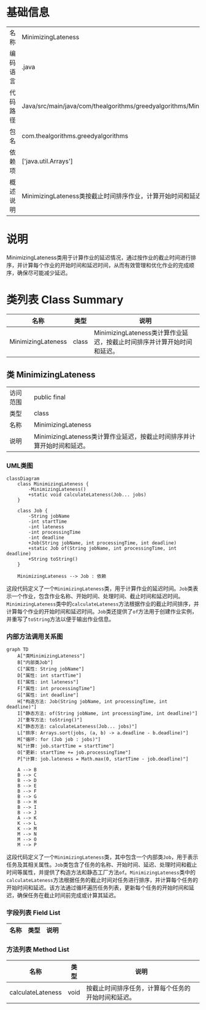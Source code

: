 # 基础信息

|      |      |
|------|------|
| 名称 | MinimizingLateness |
| 编码语言 | .java |
| 代码路径 | Java/src/main/java/com/thealgorithms/greedyalgorithms/MinimizingLateness.java |
| 包名 | com.thealgorithms.greedyalgorithms |
| 依赖项 | ['java.util.Arrays'] |
| 概述说明 | MinimizingLateness类按截止时间排序作业，计算开始时间和延迟。 |

# 说明

MinimizingLateness类用于计算作业的延迟情况，通过按作业的截止时间进行排序，并计算每个作业的开始时间和延迟时间，从而有效管理和优化作业的完成顺序，确保尽可能减少延迟。

# 类列表 Class Summary

| 名称   | 类型  | 说明 |
|-------|------|-------------|
| MinimizingLateness | class | MinimizingLateness类计算作业延迟，按截止时间排序并计算开始时间和延迟。 |



## 类 MinimizingLateness

|      |      |
|------|------|
| 访问范围 | public final |
| 类型 | class |
| 名称 | MinimizingLateness |
| 说明 | MinimizingLateness类计算作业延迟，按截止时间排序并计算开始时间和延迟。 |


### UML类图

```mermaid
classDiagram
    class MinimizingLateness {
        -MinimizingLateness()
        +static void calculateLateness(Job... jobs)
    }

    class Job {
        -String jobName
        -int startTime
        -int lateness
        -int processingTime
        -int deadline
        +Job(String jobName, int processingTime, int deadline)
        +static Job of(String jobName, int processingTime, int deadline)
        +String toString()
    }

    MinimizingLateness --> Job : 依赖
```

这段代码定义了一个`MinimizingLateness`类，用于计算作业的延迟时间。`Job`类表示一个作业，包含作业名称、开始时间、处理时间、截止时间和延迟时间。`MinimizingLateness`类中的`calculateLateness`方法根据作业的截止时间排序，并计算每个作业的开始时间和延迟时间。`Job`类还提供了`of`方法用于创建作业实例，并重写了`toString`方法以便于输出作业信息。


### 内部方法调用关系图

```mermaid
graph TD
    A["类MinimizingLateness"]
    B["内部类Job"]
    C["属性: String jobName"]
    D["属性: int startTime"]
    E["属性: int lateness"]
    F["属性: int processingTime"]
    G["属性: int deadline"]
    H["构造方法: Job(String jobName, int processingTime, int deadline)"]
    I["静态方法: of(String jobName, int processingTime, int deadline)"]
    J["重写方法: toString()"]
    K["静态方法: calculateLateness(Job... jobs)"]
    L["排序: Arrays.sort(jobs, (a, b) -> a.deadline - b.deadline)"]
    M["循环: for (Job job : jobs)"]
    N["计算: job.startTime = startTime"]
    O["更新: startTime += job.processingTime"]
    P["计算: job.lateness = Math.max(0, startTime - job.deadline)"]

    A --> B
    B --> C
    B --> D
    B --> E
    B --> F
    B --> G
    B --> H
    B --> I
    B --> J
    A --> K
    K --> L
    K --> M
    M --> N
    M --> O
    M --> P
```

这段代码定义了一个`MinimizingLateness`类，其中包含一个内部类`Job`，用于表示任务及其相关属性。`Job`类包含了任务的名称、开始时间、延迟、处理时间和截止时间等属性，并提供了构造方法和静态工厂方法`of`。`MinimizingLateness`类中的`calculateLateness`方法根据任务的截止时间对任务进行排序，并计算每个任务的开始时间和延迟。该方法通过循环遍历任务列表，更新每个任务的开始时间和延迟，确保任务在截止时间前完成或计算其延迟。

### 字段列表 Field List

| 名称  | 类型  | 说明 |
|-------|-------|------|

### 方法列表 Method List

| 名称  | 类型  | 说明 |
|-------|-------|------|
| calculateLateness | void | 按截止时间排序任务，计算每个任务的开始时间和延迟。 |




